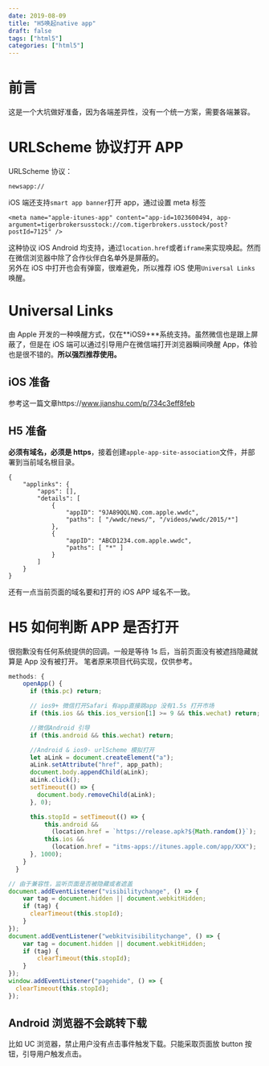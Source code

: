 ```yaml
---
date: 2019-08-09
title: "H5唤起native app"
draft: false
tags: ["html5"]
categories: ["html5"]
---
```


# 前言

这是一个大坑做好准备，因为各端差异性，没有一个统一方案，需要各端兼容。

# URLScheme 协议打开 APP

URLScheme 协议：

```
newsapp://
```

iOS 端还支持`smart app banner`打开 app，通过设置 meta 标签

```
<meta name="apple-itunes-app" content="app-id=1023600494, app-argument=tigerbrokersusstock://com.tigerbrokers.usstock/post?postId=7125" />
```

这种协议 iOS Android 均支持，通过`location.href`或者`iframe`来实现唤起。然而在微信浏览器中除了合作伙伴白名单外是屏蔽的。  
另外在 iOS 中打开也会有弹窗，很难避免，所以推荐 iOS 使用`Universal Links`唤醒。

# Universal Links

由 Apple 开发的一种唤醒方式，仅在**iOS9+**系统支持。虽然微信也是跟上屏蔽了，但是在 iOS 端可以通过引导用户在微信端打开浏览器瞬间唤醒 App，体验也是很不错的。**所以强烈推荐使用。**

## iOS 准备

参考这一篇文章https://www.jianshu.com/p/734c3eff8feb

## H5 准备

**必须有域名，必须是 https**，接着创建`apple-app-site-association`文件，并部署到当前域名根目录。

```apple-app-site-association
{
    "applinks": {
        "apps": [],
        "details": [
            {
                "appID": "9JA89QQLNQ.com.apple.wwdc",
                "paths": [ "/wwdc/news/", "/videos/wwdc/2015/*"]
            },
            {
                "appID": "ABCD1234.com.apple.wwdc",
                "paths": [ "*" ]
            }
        ]
    }
}
```

还有一点当前页面的域名要和打开的 iOS APP 域名不一致。

# H5 如何判断 APP 是否打开

很抱歉没有任何系统提供的回调。一般是等待 1s 后，当前页面没有被遮挡隐藏就算是 App 没有被打开。
笔者原来项目代码实现，仅供参考。

```js
methods: {
    openApp() {
      if (this.pc) return;

      // ios9+ 微信打开Safari 有app直接跳app 没有1.5s 打开市场
      if (this.ios && this.ios_version[1] >= 9 && this.wechat) return;

      //微信Android 引导
      if (this.android && this.wechat) return;

      //Android & ios9- urlScheme 模拟打开
      let aLink = document.createElement("a");
      aLink.setAttribute("href", app_path);
      document.body.appendChild(aLink);
      aLink.click();
      setTimeout(() => {
        document.body.removeChild(aLink);
      }, 0);

      this.stopId = setTimeout(() => {
          this.android &&
            (location.href = `https://release.apk?${Math.random()}`);
          this.ios &&
            (location.href = "itms-apps://itunes.apple.com/app/XXX");
      }, 1000);
    }
  }

// 由于兼容性，监听页面是否被隐藏或者遮盖
document.addEventListener("visibilitychange", () => {
    var tag = document.hidden || document.webkitHidden;
    if (tag) {
      clearTimeout(this.stopId);
    }
});
document.addEventListener("webkitvisibilitychange", () => {
    var tag = document.hidden || document.webkitHidden;
    if (tag) {
        clearTimeout(this.stopId);
    }
});
window.addEventListener("pagehide", () => {
  clearTimeout(this.stopId);
});
```

## Android 浏览器不会跳转下载

比如 UC 浏览器，禁止用户没有点击事件触发下载。只能采取页面放 button 按钮，引导用户触发点击。

